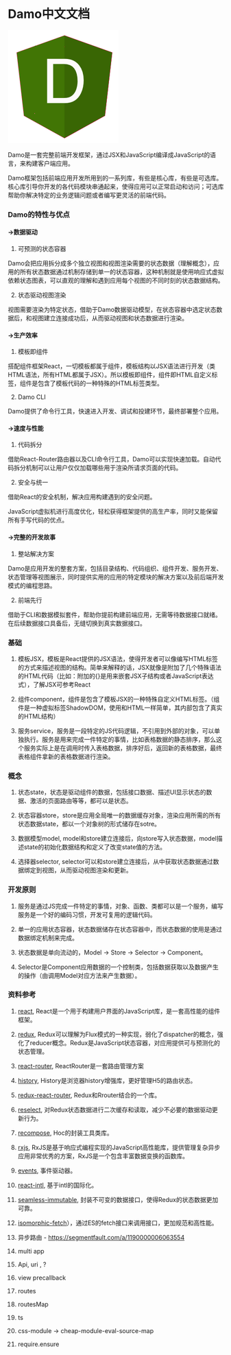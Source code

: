 # Damo中文文档
![brand](brand.png)

Damo是一套完整前端开发框架，通过JSX和JavaScript编译成JavaScript的语言，来构建客户端应用。

Damo框架包括前端应用开发所用到的一系列库，有些是核心库，有些是可选库。核心库引导你开发的各代码模块串通起来，使得应用可以正常启动和访问；可选库帮助你解决特定的业务逻辑问题或者编写更灵活的前端代码。

### Damo的特性与优点

#### →数据驱动

1. 可预测的状态容器

  Damo会把应用拆分成多个独立视图和视图渲染需要的状态数据（理解概念），应用的所有状态数据通过机制存储到单一的状态容器，这种机制就是使用响应式虚拟依赖状态图表，可以直观的理解和遇到应用每个视图的不同时刻的状态数据结构。

2. 状态驱动视图渲染

  视图需要渲染为特定状态，借助于Damo数据驱动模型，在状态容器中选定状态数据后，和视图建立连接成功后，从而驱动视图和状态数据进行渲染。

#### →生产效率

1. 模板即组件

  搭配组件框架React，一切模板都属于组件，模板结构以JSX语法进行开发（类HTML语法，所有HTML都属于JSX）。所以模板即组件，组件即HTML自定义标签，组件是包含了模板代码的一种特殊的HTML标签类型。

2. Damo CLI

  Damo提供了命令行工具，快速进入开发、调试和投建环节，最终部署整个应用。

#### →速度与性能

1. 代码拆分

  借助React-Router路由器以及CLI命令行工具，Damo可以实现快速加载。自动代码拆分机制可以让用户仅仅加载哪些用于渲染所请求页面的代码。

2. 安全与统一

  借助React的安全机制，解决应用构建遇到的安全问题。

  JavaScript虚拟机进行高度优化，轻松获得框架提供的高生产率，同时又能保留所有手写代码的优点。

#### →完整的开发故事

1. 整站解决方案

  Damo是应用开发的整套方案，包括目录结构、代码组织、组件开发、服务开发、状态管理等视图展示，同时提供实用的应用的特定模块的解决方案以及前后端开发模式的编程思路。

2. 前端先行

  借助于CLI和数据模拟套件，帮助你提前构建前端应用，无需等待数据接口就绪。在后续数据接口具备后，无缝切换到真实数据接口。

### 基础

1. 模板JSX，模板是React提供的JSX语法，使得开发者可以像编写HTML标签的方式来描述视图的结构。简单来解释的话，JSX就像是附加了几个特殊语法的HTML代码（比如：附加的{}是用来嵌套JSX子结构或者JavaScript表达式），了解JSX可参考React

2. 组件component，组件是包含了模板JSX的一种特殊自定义HTML标签。（组件是一种虚拟标签ShadowDOM，使用和HTML一样简单，其内部包含了真实的HTML结构）

3. 服务service，服务是一段特定的JS代码逻辑，不引用到外部的对象，可以单独执行。服务是用来完成一件特定的事情，比如表格数据的静态排序，那么这个服务实际上是在调用时传入表格数据，排序好后，返回新的表格数据，最终表格组件拿新的表格数据进行渲染。

### 概念

1. 状态state，状态是驱动组件的数据，包括接口数据、描述UI显示状态的数据、激活的页面路由等等，都可以是状态。

2. 状态容器store，store是应用全局唯一的数据缓存对象，渲染应用所需的所有状态数据state，都以一个对象树的形式储存在sotre。

3. 数据模型model, model和store建立连接后，向store写入状态数据，model描述state的初始化数据结构和定义了改变state值的方法。

4. 选择器selector, selector可以和store建立连接后，从中获取状态数据通过数据绑定到视图，从而驱动视图渲染和更新。

### 开发原则

1. 服务是通过JS完成一件特定的事情，对象、函数、类都可以是一个服务，编写服务是一个好的编码习惯，开发可复用的逻辑代码。

2. 单一的应用状态容器，状态数据储存在状态容器中，而状态数据的使用是通过数据绑定机制来完成。

3. 状态数据是单向流动的，Model -> Store -> Selector -> Component。

4. Selector是Component应用数据的一个控制类，包括数据获取以及数据产生的操作（由调用Model对应方法来产生数据）。

### 资料参考

1. [react](https://github.com/facebook/react), React是一个用于构建用户界面的JavaScript库，是一套高性能的组件框架。
2. [redux](https://github.com/reactjs/redux), Redux可以理解为Flux模式的一种实现，弱化了dispatcher的概念，强化了reducer概念。Redux是JavaScript状态容器，对应用提供可与预测化的状态管理。
3. [react-router](https://github.com/reactjs/react-router), ReactRouter是一套路由管理方案
4. [history](https://github.com/mjackson/history), History是浏览器history增强库，更好管理H5的路由状态。
5. [redux-react-router](https://github.com/reactjs/react-router-redux), Redux和Rrouter结合的一个库。
6. [reselect](https://github.com/reactjs/reselect), 对Redux状态数据进行二次缓存和读取，减少不必要的数据驱动更新行为。
7. [recompose](https://github.com/acdlite/recompose), Hoc的封装工具类库。
8. [rxjs](https://github.com/ReactiveX/rxjs), RxJS是基于响应式编程实现的JavaScript高性能库，提供管理复杂异步应用非常优秀的方案，RxJS是一个包含丰富数据变换的函数库。
9. [events](https://github.com/Gozala/events), 事件驱动器。
10. [react-intl](https://www.npmjs.com/package/react-intl), 基于intl的国际化。
11. [seamless-immutable](https://www.npmjs.com/package/seamless-immutable), 封装不可变的数据接口，使得Redux的状态数据更加可靠。
12. [isomorphic-fetch](https://www.npmjs.com/package/isomorphic-fetch)），通过ES的fetch接口来调用接口，更加规范和高性能。
13. 异步路由 - https://segmentfault.com/a/1190000006063554


2. multi app
3. Api, uri , ?
4. view precallback
5. routes
6. routesMap


6. ts
7. css-module -> cheap-module-eval-source-map
8. require.ensure
